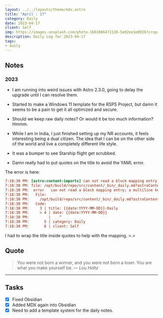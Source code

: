 ```yaml
---
layout: ../../layouts/theme/mdx.astro
title: "April : 17"
category: Daily
date: 2023-04-17
client: Self
img: https://images.unsplash.com/photo-1681066471130-5e02ee1e0026?crop=entropy&cs=srgb&fm=jpg&ixid=MnwzNjM5Nzd8MHwxfHJhbmRvbXx8fHx8fHx8fDE2ODE3NDg2ODY&ixlib=rb-4.0.3&q=85
description: Daily Log for 2023-04-17
tags:
- daily
---
```


## Notes

### 2023

- I am running into weird issues with Astro 2.3.0, going to delay the upgrade until I can resolve them.

- Started to make a Windows 11 template for the RSPS Project,  but damn it seems to be a pain to get it all optimized and secure.

- Should we keep raw daily notes? Or would it be too much information? Hmmm.

- While I am in India, I just finished setting up my NR accounts, it feels interesting being a dual citizen. The idea that I can be on the other side of the world and live a completely different life style.

- It was a bumper to see Starship flight get scrubbed.

- Damn really had to put quotes on the title to avoid the YAML error.

The error is here:

```ini
7:18:30 PM: [astro:content-imports] can not read a block mapping entry; a multiline key may not be an implicit key
7:18:30 PM: file: /opt/build/repo/src/content/_bin/_daily.md?astroContent=true:4:4
7:18:30 PM:  error   can not read a block mapping entry; a multiline key may not be an implicit key
7:18:30 PM:   File:
7:18:30 PM:     /opt/build/repo/src/content/_bin/_daily.md?astroContent=true:4:4
7:18:30 PM:   Code:
7:18:30 PM:     3 | title: {{date:YYYY-MM-DD}}-Daily
7:18:30 PM:     > 4 | date: {{date:YYYY-MM-DD}}
7:18:30 PM:         |    ^
7:18:30 PM:       5 | category: Daily
7:18:30 PM:       6 | client: Self
```

I had to wrap the title inside quotes to help with the mapping. >.>

## Quote

> You were not born a winner, and you were not born a loser. You are what you make yourself be.
> — <cite>Lou Holtz</cite>


---

## Tasks

- [x] Fixed Obsidian
- [x] Added MDX again into Obsidian
- [x] Need to add a template system for the daily notes.